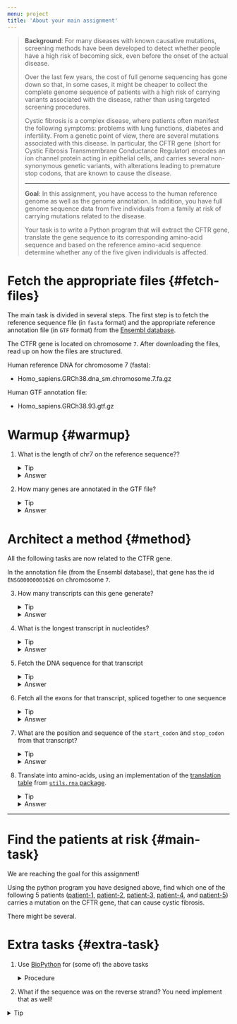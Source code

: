 ```yaml
---
menu: project
title: 'About your main assignment'
---
```


<blockquote class="task">

<p data-mark="Background"><b>Background</b>: For many diseases with
known causative mutations, screening methods have been developed to
detect whether people have a high risk of becoming sick, even before
the onset of the actual disease.</p>

<p> Over the last few years, the cost of full genome sequencing has
gone down so that, in some cases, it might be cheaper to collect the
complete genome sequence of patients with a high risk of carrying
variants associated with the disease, rather than using targeted
screening procedures.</p>

<p> Cystic fibrosis is a complex disease, where patients often
manifest the following symptoms: problems with lung functions,
diabetes and infertility. From a genetic point of view, there are
several mutations associated with this disease. In particular, the
CFTR gene (short for Cystic Fibrosis Transmembrane Conductance
Regulator) encodes an ion channel protein acting in epithelial cells,
and carries several non-synonymous genetic variants, with alterations
leading to premature stop codons, that are known to cause the
disease.</p>

<hr/>

<p data-mark="Goal"><b>Goal</b>: In this assignment, you have access
to the human reference genome as well as the genome annotation. In
addition, you have full genome sequence data from five individuals
from a family at risk of carrying mutations related to the
disease.</p>

<p> Your task is to write a Python program that will extract the CFTR
gene, translate the gene sequence to its corresponding amino-acid
sequence and based on the reference amino-acid sequence determine
whether any of the five given individuals is affected.</p>

</blockquote>

# Fetch the appropriate files {#fetch-files}

The main task is divided in several steps. The first step is to fetch
the reference sequence file (in `fasta` format) and the appropriate reference annotation
file (in `GTF` format) from
the [Ensembl database](http://www.ensembl.org/info/data/ftp/index.html).

The CTFR gene is located on chromosome `7`. After downloading the files, read up on how the files are structured.

Human reference DNA for chromosome 7 (fasta):
- Homo_sapiens.GRCh38.dna_sm.chromosome.7.fa.gz

Human GTF annotation file:
- Homo_sapiens.GRCh38.93.gtf.gz

# Warmup {#warmup}

1. What is the length of chr7 on the reference sequence??

   <details>
   <summary>Tip</summary>
   <section>
   <p>Open the reference fasta file and read it line by line.</p>
   <p>Ignore the first line and, in a loop, get the length of each line (from which you remove the trailing newline character).</p>
   <p>Sum up all the lengths you found.</p>
   </section>
   </details>
   <details>
   <summary>Answer</summary>
   <section>
   <p>Chromosome 7 has 159.345.973 base pairs.</p>
   </section>
   </details>


2. How many genes are annotated in the GTF file?

   <details>
   <summary>Tip</summary>
   <section>
   <p>You need to understand the structure of a GTF-formatted file.</p>
   <p>The GTF format uses several tab-delimited fields, for which we give you a <a href="https://github.com/NBISweden/PythonCourse/blob/ht17/assignment/data/gtf-format.md">short a description</a>.</p>
   <p>Alternatively, you can <a href="https://en.wikipedia.org/wiki/Gene_transfer_format">search online</a>.</p>
   <p>Then, only count entries of type gene</p>
   </section>
   </details>
   <details>
   <summary>Answer</summary>
   <section>
   <p>There are 58.395 genes annotated in the GTF file</p>
   </section>
   </details>


# Architect a method {#method}

All the following tasks are now related to the CTFR gene.

In the annotation file (from the Ensembl database), that gene has the
id `ENSG00000001626` on chromosome `7`.


3. How many transcripts can this gene generate?

   <details>
   <summary>Tip</summary>
   <section>
   <p>Again, think about the structure of the GTF file</p>
   </section>
   </details>
   <details>
   <summary>Answer</summary>
   <section>This gene can produce 11 different transcripts</section>
   </details>

4. What is the longest transcript in nucleotides?

   <details>
   <summary>Tip</summary>
   <section>
   <p>Use start and stop positions for each transcript of the gene</p>
   </section>
   </details>
   <details>
   <summary>Answer</summary>
   <section>
   <p>The transcript with id ENST00000003084 is the longest among 11 other transcripts, and spans 188.703 bases</p>
   </section>
   </details>

5. Fetch the DNA sequence for that transcript

   <details>
   <summary>Tip</summary>
   <section>
   <p>Similarly to step 1 from the Warmup, open the reference file.</p>
   <p>Ignore the first line and, in a loop, append each line to a list.</p>
   <p>Remember to strip the trailing newline character.</p>
   <p>Outside the loop, use the <code>join</code> function to concatenate the lines from the list.</p>
   <p><b>Avoid concatenation</b> <i>inside</i> the loop, as it is slow and wasting memory</p>
   <p>Use the start and stop positions extracted from the transcript, but think about where the index starts from</p>
   </section>
   </details>
   <details>
   <summary>Answer</summary>
   <section>
   <p>The entire sequence can be found here</p>
   </section>
   </details>

6. Fetch all the exons for that transcript, spliced together to one sequence

   <details>
   <summary>Tip</summary>
   <section>
   <p>First you need to save the start and stop positions of all exons of that transcript.</p>
   </section>
   </details>
   <details>
   <summary>Answer</summary>
   <section>
   <p>The correct sequence can be found here<a href="https://raw.githubusercontent.com/NBISweden/PythonCourse/ht17/assignment/results/mrna.ncbi.fasta">that given result</a> (also <a href="https://www.ncbi.nlm.nih.gov/nuccore/NM_000492">available online</a>)</p>
   </section>
   </details>

7. What are the position and sequence of the `start_codon` and `stop_codon` from that transcript?

   <details>
   <summary>Tip</summary>
   <section>
   <p>Check that the <code>start_codon</code> is <code>ATG</code>, and that the <code>stop_codon</code> corresponds to a proper stop codon</p>
   <p>Make your program print a warning message in case the transcript does not begin with a start-codon and end with a stop-codon</p>
   </section>
   </details>
   <details>
   <summary>Answer</summary>
   <section>
   <p>Position of start codon is 117.480.095</p>
   <p>Position of stop codon is 117.667.106</p>
   </section>
   </details>

8. Translate into amino-acids, using an implementation of the <a href="http://shawmst.org/biology/article/rna-translation-table/">translation table</a> from <a href="https://github.com/NBISweden/PythonCourse/tree/ht17/assignment"><code>utils.rna</code> package</a>.

   <details>
   <summary>Tip</summary>
   <section>
   <p>Use start codon position to start translating from</p>
   <p></p>
   </section>
   </details>
   <details>
   <summary>Answer</summary>
   <section>
   <p>You can output your results in different files and check the difference with the <a href="https://raw.githubusercontent.com/NBISweden/PythonCourse/ht17/assignment/results/protein.ncbi.fasta">given result</a> or online <a href="http://www.uniprot.org/uniprot/A0A024R730.fasta">here</a> or <a href="https://www.ncbi.nlm.nih.gov/nuccore/NM_000492">here</a>.</p>
   <pre class="highlight"><code>diff filename-1 filename-2</code></pre>
   will output nothing when the files are identical.
   <p>Moreover, have a look at the <a href="https://docs.python.org/3.5/library/stdtypes.html#ranges"><code>range</code> function</a>, which can take an extra <code>step</code> parameter.</p>
   </section>
   </details>


<hr />

# Find the patients at risk {#main-task}

We are reaching the goal for this assignment!

Using the python program you have designed above, find which one of
the following 5 patients
([patient-1](https://github.com/NBISweden/PythonCourse/raw/ht17/assignment/data/Patient1.fa.gz),
[patient-2](https://github.com/NBISweden/PythonCourse/raw/ht17/assignment/data/Patient2.fa.gz),
[patient-3](https://github.com/NBISweden/PythonCourse/raw/ht17/assignment/data/Patient3.fa.gz),
[patient-4](https://github.com/NBISweden/PythonCourse/raw/ht17/assignment/data/Patient4.fa.gz),
and
[patient-5](https://github.com/NBISweden/PythonCourse/raw/ht17/assignment/data/Patient5.fa.gz))
carries a mutation on the CFTR gene, that can cause cystic fibrosis.

There might be several.

# Extra tasks {#extra-task}

1. Use [BioPython](http://biopython.org/wiki/Documentation) for (some of) the above tasks

   <details>
   <summary>Procedure</summary>
   <section>
   <p>Start by <a href="http://biopython.org/DIST/docs/tutorial/Tutorial.html#htoc11">parsing a fasta file with BioPython</a>.</p>
   <p>Have a look at <a href="http://biopython.org/DIST/docs/tutorial/Tutorial.html#htoc24">the transcription step</a>,</p>
   <p>and the <a href="http://biopython.org/DIST/docs/tutorial/Tutorial.html#htoc25">translation step</a> using the built-in <a href="http://biopython.org/DIST/docs/tutorial/Tutorial.html#htoc26">translation tables</a>.</p>
   </section>
   </details>

2. What if the sequence was on the reverse strand? You need implement that as well!

  <details>
  <summary>Tip</summary>
  <section>
  <p>So ..._no!_ Use the BioPython module, it does that job!</p>
  </section>
  </details>
